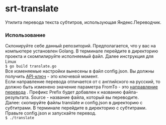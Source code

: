 # srt-translate
Утилита перевода текста субтитров, использующая Яндекс.Переводчик.
### Использование
Склонируйте себе данный репозиторий. Предполагается, что у вас на компьютере установлен Golang. В терминале перейдите в директорию проекта и скомпилируйте исполняемый файл. Далее инструкция для Linux<br>
```$ go build translate.go```
<br>
Все изменяемые настройки вынесены в файл config.json. Вы должны получить [API-ключ](https://translate.yandex.ru/developers/keys) - это ключевой момент.<br>
Если направление перевода отличается от с английского на русский, то должно быть изменено
значение параметра FromTo - это [направление перевода](https://yandex.ru/dev/translate/doc/dg/reference/translate-docpage/) .  Префикс Prefix будет добавлен к названию файла-результата.
Source - название файла, который вы переводите.<br>
Далее: скопируйте файлы translate и config.json  в директорию с субтитрами. В терминале перейдите в директорию с субтитрами.  Правьте config.json и запускайте перевод.<br>
```$ ./translate```